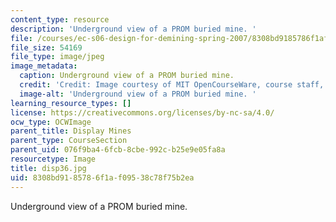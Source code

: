 ```yaml
---
content_type: resource
description: 'Underground view of a PROM buried mine. '
file: /courses/ec-s06-design-for-demining-spring-2007/8308bd9185786f1af09538c78f75b2ea_disp36.jpg
file_size: 54169
file_type: image/jpeg
image_metadata:
  caption: Underground view of a PROM buried mine.
  credit: 'Credit: Image courtesy of MIT OpenCourseWare, course staff, and students.'
  image-alt: 'Underground view of a PROM buried mine. '
learning_resource_types: []
license: https://creativecommons.org/licenses/by-nc-sa/4.0/
ocw_type: OCWImage
parent_title: Display Mines
parent_type: CourseSection
parent_uid: 076f9ba4-6fcb-8cbe-992c-b25e9e05fa8a
resourcetype: Image
title: disp36.jpg
uid: 8308bd91-8578-6f1a-f095-38c78f75b2ea
---
```

Underground view of a PROM buried mine. 